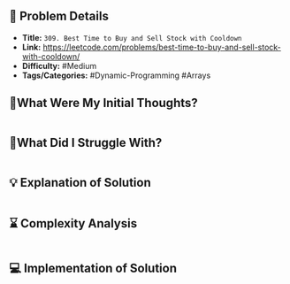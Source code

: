 ## 📝 Problem Details

- **Title:** `309. Best Time to Buy and Sell Stock with Cooldown`
- **Link:** https://leetcode.com/problems/best-time-to-buy-and-sell-stock-with-cooldown/
- **Difficulty:**  #Medium 
- **Tags/Categories:**  #Dynamic-Programming #Arrays 

## 💭What Were My Initial Thoughts?

```

```

## 🤔What Did I Struggle With?

```

```

## 💡 Explanation of Solution

```

```

## ⌛ Complexity Analysis

```

```

## 💻 Implementation of Solution

```cpp

```
